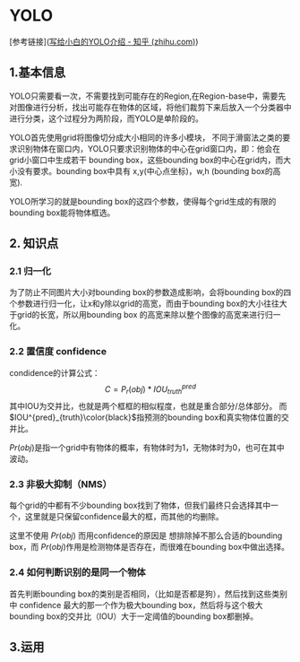 # YOLO

[参考链接]([写给小白的YOLO介绍 - 知乎 (zhihu.com)](https://zhuanlan.zhihu.com/p/94986199))

## 1.基本信息

YOLO只需要看一次，不需要找到可能存在的Region,在Region-base中，需要先对图像进行分析，找出可能存在物体的区域，将他们裁剪下来后放入一个分类器中进行分类，这个过程分为两阶段，而YOLO是单阶段的。

YOLO首先使用grid将图像切分成大小相同的许多小模块， 不同于滑窗法之类的要求识别物体在窗口内，YOLO只要求识别物体的中心在grid窗口内，即：他会在grid小窗口中生成若干 bounding box，这些bounding box的中心在grid内，而大小没有要求。bounding box中具有 x,y(中心点坐标)，w,h (bounding box的高宽).

YOLO所学习的就是bounding box的这四个参数，使得每个grid生成的有限的bounding box能将物体框选。

## 2. 知识点

### 2.1 归一化

为了防止不同图片大小对bounding box的参数造成影响，会将bounding box的四个参数进行归一化，让x和y除以grid的高宽，而由于bounding box的大小往往大于grid的长宽，所以用bounding box 的高宽来除以整个图像的高宽来进行归一化。

### 2.2 置信度 confidence

condidence的计算公式：
$$
C = P_r(obj)*IOU^{pred}_{truth}
$$
其中IOU为交并比，也就是两个框框的相似程度，也就是重合部分/总体部分。 而$IOU^{pred}_{truth}\color{black}$指预测的bounding box和真实物体位置的交并比。

$Pr(obj)$是指一个grid中有物体的概率，有物体时为1，无物体时为0，也可在其中波动。

### 2.3 非极大抑制（NMS）

每个grid的中都有不少bounding box找到了物体，但我们最终只会选择其中一个，这里就是只保留confidence最大的框，而其他的均删除。

这里不使用 $Pr(obj)$ 而用confidence的原因是 想排除掉不那么合适的bounding box，而 $Pr(obj)$作用是检测物体是否存在，而很难在bounding box中做出选择。

### 2.4 如何判断识别的是同一个物体

首先判断bounding box的类别是否相同，（比如是否都是狗），然后找到这些类别中 confidence 最大的那一个作为极大bounding box，然后将与这个极大bounding box的交并比（IOU）大于一定阈值的bounding box都删掉。



## 3.运用

